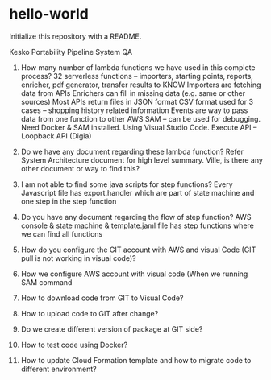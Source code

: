 # hello-world
Initialize this repository with a README.



Kesko Portability Pipeline System QA
1.	How many number of lambda functions we have used in this complete process?
32 serverless functions – importers, starting points, reports, enricher, pdf generator, transfer results to KNOW
Importers are fetching data from APIs
Enrichers can fill in missing data (e.g. same or other sources)
Most APIs return files in JSON format
CSV format used for 3 cases – shopping history related information
Events are way to pass data from one function to other
AWS SAM – can be used for debugging. Need Docker & SAM installed. Using Visual Studio Code.
Execute API – Loopback API (Digia) 

2.	Do we have any document regarding these lambda function?
Refer System Architecture document for high level summary. Ville, is there any other document or way to find this?

3.	I am not able to find some java scripts for step functions?
Every Javascript file has export.handler which are part of state machine and one step in the step function

4.	Do you have any document regarding the flow of step function?
AWS console & state machine & template.jaml file has step functions where we can find all functions

5.	How do you configure the GIT account with AWS and visual Code (GIT pull is not working in visual code)?

6.	How we configure  AWS account with visual code (When we running SAM command

7.	How to download code from GIT to Visual Code?


8.	How to upload code to GIT after change?

9.	Do we create different version of package  at GIT side?

10.	How to test code using Docker?

11.	How to update Cloud Formation template and how to migrate code to different environment?










